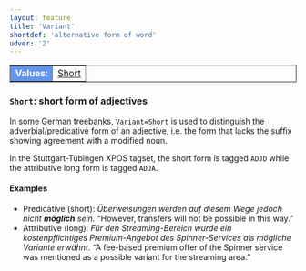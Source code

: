 ```yaml
---
layout: feature
title: 'Variant'
shortdef: 'alternative form of word'
udver: '2'
---
```


<table class="typeindex" border="1">
<tr>
  <td style="background-color:cornflowerblue;color:white"><strong>Values:</strong> </td>
  <td><a href="#Short">Short</a></td>
</tr>
</table>

<!-- from de_hdt-ud-dev.conllu:
# sent_id = hdt-s167
# text = Überweisungen werden auf diesem Wege jedoch nicht möglich sein .
1	Überweisungen	Überweisung	NOUN	NN	Case=Nom|Gender=Fem|Number=Plur|Person=3	8	nsubj	_	_
2	werden	werden	AUX	VAFIN	Mood=Ind|Number=Plur|Person=3|Tense=Pres|VerbForm=Fin	8	aux	_	_
3	auf	auf	ADP	APPR	AdpType=Prep|Case=Dat	5	case	_	_
4	diesem	diesem	DET	PDAT	Case=Dat|Gender=Masc|Number=Sing|PronType=Dem	5	det	_	_
5	Wege	Weg	NOUN	NN	Case=Dat|Gender=Masc|Number=Sing|Person=3	8	obl	_	_
6	jedoch	jedoch	ADV	ADV	_	8	advmod	_	_
7	nicht	nicht	PART	PTKNEG	Polarity=Neg	8	advmod	_	_
8	möglich	möglich	ADJ	ADJD	Degree=Pos|Variant=Short	0	root	_	_
9	sein	sein	AUX	VAINF	VerbForm=Inf	8	cop	_	_
10	.	.	PUNCT	$.	PunctType=Peri	8	punct	_	_

# sent_id = hdt-s6431
# text = Für den Streaming-Bereich wurde ein kostenpflichtiges Premium-Angebot des Spinner-Services als mögliche Variante erwähnt .
1	Für	Für	ADP	APPR	AdpType=Prep|Case=Acc	3	case	_	_
2	den	den	DET	ART	Case=Acc|Gender=Masc|Number=Sing|PronType=Art	3	det	_	_
3	Streaming-Bereich	Bereich	NOUN	NN	Gender=Masc|Number=Sing|Person=3	13	obl	_	_
4	wurde	werden	AUX	VAFIN	Mood=Ind|Number=Sing|Person=3|Tense=Past|VerbForm=Fin	13	aux:pass	_	_
5	ein	ein	DET	ART	Case=Nom|Gender=Neut|Number=Sing|PronType=Art	7	det	_	_
6	kostenpflichtiges	kostenpflichtiges	ADJ	ADJA	Gender=Neut|Number=Sing	7	amod	_	_
7	Premium-Angebot	Angebot	NOUN	NN	Gender=Neut|Number=Sing|Person=3	13	nsubj:pass	_	_
8	des	des	DET	ART	Case=Gen|Gender=Masc|Number=Sing|PronType=Art	9	det	_	_
9	Spinner-Services	Service	NOUN	NN	Case=Gen|Gender=Masc|Number=Sing|Person=3	7	nmod	_	_
10	als	als	CCONJ	KOKOM	ConjType=Comp	12	case	_	_
11	mögliche	möglich	ADJ	ADJA	Degree=Pos|Gender=Fem|Number=Sing	12	amod	_	_
12	Variante	Variante	NOUN	NN	Gender=Fem|Number=Sing|Person=3	13	obl	_	_
13	erwähnt	erwähnen	VERB	VVPP	Aspect=Perf|VerbForm=Part	0	root	_	_
14	.	.	PUNCT	$.	PunctType=Peri	13	punct	_	_

-->

### <a name="Short">`Short`</a>: short form of adjectives

In some German treebanks, `Variant=Short` is used to distinguish the adverbial/predicative
form of an adjective, i.e. the form that lacks the suffix showing agreement with a modified
noun.

In the Stuttgart-Tübingen XPOS tagset, the short form is tagged `ADJD` while the attributive
long form is tagged `ADJA`.

#### Examples

* Predicative (short): _Überweisungen werden auf diesem Wege jedoch nicht <b>möglich</b> sein._
  “However, transfers will not be possible in this way.”
* Attributive (long): _Für den Streaming-Bereich wurde ein kostenpflichtiges Premium-Angebot des Spinner-Services als mögliche Variante erwähnt._
  “A fee-based premium offer of the Spinner service was mentioned as a possible variant for the streaming area.”

<!-- Interlanguage links updated Ne 5. května 2024, 18:20:26 CEST -->
